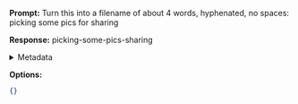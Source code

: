 **Prompt:**
Turn this into a filename of about 4 words, hyphenated, no spaces: picking some pics for sharing

**Response:**
picking-some-pics-sharing

<details><summary>Metadata</summary>

- Duration: 1019 ms
- Datetime: 2023-10-23T18:34:44.958834
- Model: gpt-3.5-turbo-0613

</details>

**Options:**
```json
{}
```

